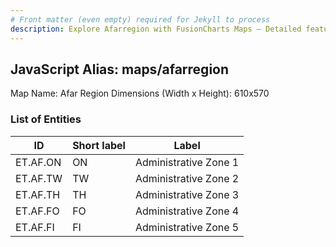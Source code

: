 ```yaml
---
# Front matter (even empty) required for Jekyll to process
description: Explore Afarregion with FusionCharts Maps – Detailed features for seamless integration. Try now & enhance your data visualization today! 
---
```


## JavaScript Alias: maps/afarregion

Map Name: Afar Region
Dimensions (Width x Height): 610x570

### List of Entities

|ID|Short label|Label|
|-|-|-|
|ET.AF.ON|ON|Administrative Zone 1|
|ET.AF.TW|TW|Administrative Zone 2|
|ET.AF.TH|TH|Administrative Zone 3|
|ET.AF.FO|FO|Administrative Zone 4|
|ET.AF.FI|FI|Administrative Zone 5|
